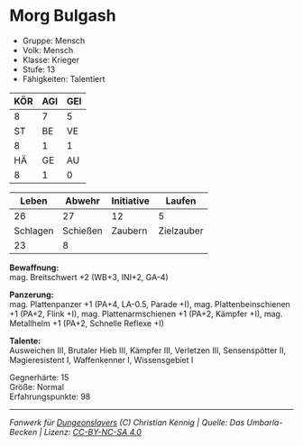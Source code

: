 # Morg Bulgash  
- Gruppe: Mensch  
- Volk: Mensch  
- Klasse: Krieger  
- Stufe: 13  
- Fähigkeiten: Talentiert  


| KÖR | AGI | GEI |  
| --- | --- | --- |  
| 8   | 7   | 5   |
| ST  | BE  | VE  |  
| 8   | 1   | 1   |
| HÄ  | GE  | AU  |  
| 8   | 1   | 0   |


| Leben    | Abwehr   | Initiative | Laufen     |
| -------- | -------- | ---------- | ---------- |
| 26       | 27       | 12         | 5          |
| Schlagen | Schießen | Zaubern    | Zielzauber |
| 23       | 8        |            |            |

**Bewaffnung:**  
mag. Breitschwert +2 (WB+3, INI+2, GA-4)

**Panzerung:**  
mag. Plattenpanzer +1 (PA+4, LA-0.5, Parade +I), mag. Plattenbeinschienen +1 (PA+2, Flink +I), mag. Plattenarmschienen +1 (PA+2, Kämpfer +I), mag. Metallhelm +1 (PA+2, Schnelle Reflexe +I)

**Talente:**  
Ausweichen III, Brutaler Hieb III, Kämpfer III, Verletzen III, Sensenspötter II, Magieresistent I, Waffenkenner I, Wissensgebiet I

Gegnerhärte: 15  
Größe: Normal  
Erfahrungspunkte: 98  



___
*Fanwerk für [Dungeonslayers](https://www.dungeonslayers.net/) (C) Christian Kennig | Quelle: Das Umbarla-Becken | Lizenz: [CC-BY-NC-SA 4.0](https://creativecommons.org/licenses/by-nc-sa/4.0/deed.de)*